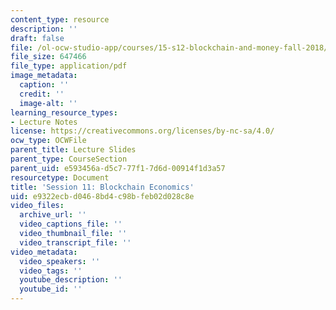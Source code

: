 ```yaml
---
content_type: resource
description: ''
draft: false
file: /ol-ocw-studio-app/courses/15-s12-blockchain-and-money-fall-2018/e9322ecbd0468bd4c98bfeb02d028c8e_MIT15_S12F18_ses11.pdf
file_size: 647466
file_type: application/pdf
image_metadata:
  caption: ''
  credit: ''
  image-alt: ''
learning_resource_types:
- Lecture Notes
license: https://creativecommons.org/licenses/by-nc-sa/4.0/
ocw_type: OCWFile
parent_title: Lecture Slides
parent_type: CourseSection
parent_uid: e593456a-d5c7-77f1-7d6d-00914f1d3a57
resourcetype: Document
title: 'Session 11: Blockchain Economics'
uid: e9322ecb-d046-8bd4-c98b-feb02d028c8e
video_files:
  archive_url: ''
  video_captions_file: ''
  video_thumbnail_file: ''
  video_transcript_file: ''
video_metadata:
  video_speakers: ''
  video_tags: ''
  youtube_description: ''
  youtube_id: ''
---
```

